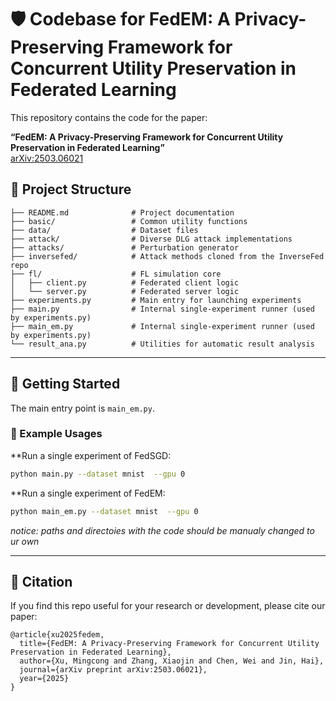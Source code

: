 # 🛡️ Codebase for FedEM: A Privacy-Preserving Framework for Concurrent Utility Preservation in Federated Learning

This repository contains the code for the paper:

**“FedEM: A Privacy-Preserving Framework for Concurrent Utility Preservation in Federated Learning”**  
[arXiv:2503.06021](https://arxiv.org/abs/2503.06021)

## 📁 Project Structure

```
├── README.md              # Project documentation
├── basic/                 # Common utility functions
├── data/                  # Dataset files
├── attack/                # Diverse DLG attack implementations
├── attacks/               # Perturbation generator
├── inversefed/            # Attack methods cloned from the InverseFed repo
├── fl/                    # FL simulation core
│   ├── client.py          # Federated client logic
│   └── server.py          # Federated server logic
├── experiments.py         # Main entry for launching experiments
├── main.py                # Internal single-experiment runner (used by experiments.py)
├── main_em.py             # Internal single-experiment runner (used by experiments.py)
└── result_ana.py          # Utilities for automatic result analysis
```

---

## 🚀 Getting Started

The main entry point is `main_em.py`. 

### 🔧 Example Usages

**Run a single experiment of FedSGD:

```bash
python main.py --dataset mnist  --gpu 0 
```

**Run a single experiment of FedEM:

```bash
python main_em.py --dataset mnist  --gpu 0 
```

*notice: paths and directoies with the code should be manualy changed to ur own*

---

## 🔗 Citation

If you find this repo useful for your research or development, please cite our paper:

```
@article{xu2025fedem,
  title={FedEM: A Privacy-Preserving Framework for Concurrent Utility Preservation in Federated Learning},
  author={Xu, Mingcong and Zhang, Xiaojin and Chen, Wei and Jin, Hai},
  journal={arXiv preprint arXiv:2503.06021},
  year={2025}
}
```
